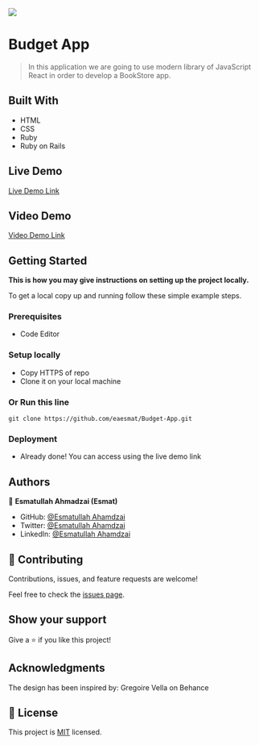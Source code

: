 ![](https://img.shields.io/badge/Microverse-blueviolet)

# Budget App

> In this application we are going to use modern library of JavaScript React in order to develop a BookStore app.


## Built With

- HTML
- CSS
- Ruby
- Ruby on Rails


## Live Demo

[Live Demo Link](https://dinmabudget.herokuapp.com/)

## Video Demo

[Video Demo Link](https://www.loom.com/share/29ce47d74b4441849790e77044462836)

## Getting Started

**This is how you may give instructions on setting up the project locally.**


To get a local copy up and running follow these simple example steps.

### Prerequisites

- Code Editor

### Setup locally

- Copy HTTPS of repo
- Clone it on your local machine

### Or Run this line
```
git clone https://github.com/eaesmat/Budget-App.git

```

### Deployment
- Already done! You can access using the live demo link



## Authors

👤 **Esmatullah Ahmadzai (Esmat)**

- GitHub: [@Esmatullah Ahamdzai](https://github.com/eaesmat)
- Twitter: [@Esmatullah Ahamdzai](https://twitter.com/ea_ahmadzai)
- LinkedIn: [@Esmatullah Ahamdzai](https://www.linkedin.com/in/esmatullah-ahmadzai)

## 🤝 Contributing

Contributions, issues, and feature requests are welcome!

Feel free to check the [issues page](https://github.com/eaesmat/Budget-App.git/issues).

## Show your support

Give a ⭐️ if you like this project!

## Acknowledgments

The design has been inspired by: Gregoire Vella on Behance


## 📝 License

This project is [MIT](./MIT.md) licensed.

